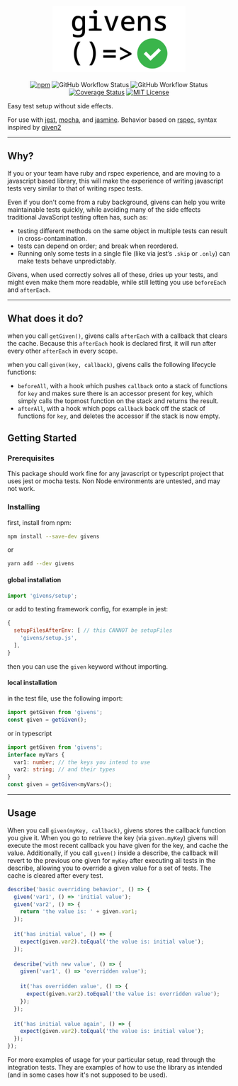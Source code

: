 <p align="center">
  <img src="/documentation/logo-light.png" alt="givens" width="300">
  <br />
  <br />
  <a href='https://www.npmjs.com/package/givens'><img alt="npm" src="https://img.shields.io/npm/v/givens"></a>
  <img alt="GitHub Workflow Status" src="https://img.shields.io/github/workflow/status/enova/givens/CD?label=build">
  <img alt="GitHub Workflow Status" src="https://img.shields.io/github/workflow/status/enova/givens/CI?label=tests">
  <a href='https://coveralls.io/github/enova/givens?branch=master'><img src='https://coveralls.io/repos/github/enova/givens/badge.svg?branch=master' alt='Coverage Status' /></a>
  <a href='https://github.com/enova/givens/blob/master/LICENSE'><img alt="MIT License" src="https://img.shields.io/github/license/enova/givens"></a>
</p>

Easy test setup without side effects.

For use with [jest](https://github.com/facebook/jest), [mocha](https://github.com/mochajs/mocha), and [jasmine](https://github.com/jasmine/jasmine.github.io).
Behavior based on [rspec](https://github.com/enova/givens/blob/master), syntax inspired by [given2](https://github.com/tatyshev/given2)

---

## Why?

If you or your team have ruby and rspec experience, and are moving to a javascript based library, this will make the experience of writing javascript tests very similar to that of writing rspec tests.

Even if you don't come from a ruby background, givens can help you write maintainable tests quickly, while avoiding many of the side effects traditional JavaScript testing often has, such as:

- testing different methods on the same object in multiple tests can result in cross-contamination.
- tests can depend on order; and break when reordered.
- Running only some tests in a single file (like via jest’s `.skip` or `.only`) can make tests behave unpredictably.

Givens, when used correctly solves all of these, dries up your tests, and might even make them more readable, while still letting you use `beforeEach` and `afterEach`.

---

## What does it do?

when you call `getGiven()`, givens calls `afterEach` with a callback that clears the cache. Because this `afterEach` hook is declared first, it will run after every other `afterEach` in every scope.

when you call `given(key, callback)`, givens calls the following lifecycle functions:

- `beforeAll`, with a hook which pushes `callback` onto a stack of functions for `key` and makes sure there is an accessor present for key, which simply calls the topmost function on the stack and returns the result.
- `afterAll`, with a hook which pops `callback` back off the stack of functions for `key`, and deletes the accessor if the stack is now empty.

## Getting Started

### Prerequisites

This package should work fine for any javascript or typescript project that uses jest or mocha tests. Non Node environments are untested, and may not work.

### Installing
first, install from npm:
```bash
npm install --save-dev givens
```
or
```bash
yarn add --dev givens
```
#### global installation
```javascript
import 'givens/setup';
```
or add to testing framework config, for example in jest:
```javascript
{
  setupFilesAfterEnv: [ // this CANNOT be setupFiles
    'givens/setup.js',
  ],
}
```
then you can use the `given` keyword without importing.
#### local installation
in the test file, use the following import:
```javascript
import getGiven from 'givens';
const given = getGiven();
```
or in typescript
```typescript
import getGiven from 'givens';
interface myVars {
  var1: number; // the keys you intend to use
  var2: string; // and their types
}
const given = getGiven<myVars>();
```

---
## Usage

When you call `given(myKey, callback)`, givens stores the callback function you give it. When you go to retrieve the key (via `given.myKey`) givens will execute the most recent callback you have given for the key, and cache the value. Additionally, if you call `given()` inside a describe, the callback will revert to the previous one given for `myKey` after executing all tests in the describe, allowing you to override a given value for a set of tests. The cache is cleared after every test.

```javascript
describe('basic overriding behavior', () => {
  given('var1', () => 'initial value');
  given('var2', () => {
    return 'the value is: ' + given.var1;
  });

  it('has initial value', () => {
    expect(given.var2).toEqual('the value is: initial value');
  });

  describe('with new value', () => {
    given('var1', () => 'overridden value');

    it('has overridden value', () => {
      expect(given.var2).toEqual('the value is: overridden value');
    });
  });

  it('has initial value again', () => {
    expect(given.var2).toEqual('the value is: initial value');
  });
});
```

For more examples of usage for your particular setup, read through the integration tests. They are examples of how to use the library as intended (and in some cases how it's not supposed to be used).
